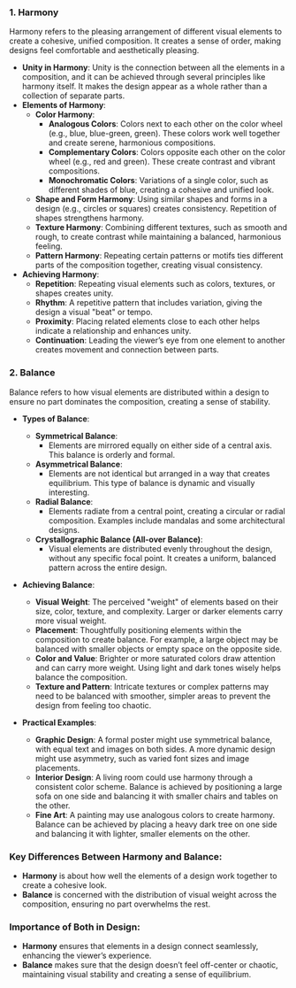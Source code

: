 ### 1. **Harmony**
   Harmony refers to the pleasing arrangement of different visual elements to create a cohesive, unified composition. It creates a sense of order, making designs feel comfortable and aesthetically pleasing.

   - **Unity in Harmony**: Unity is the connection between all the elements in a composition, and it can be achieved through several principles like harmony itself. It makes the design appear as a whole rather than a collection of separate parts.
   - **Elements of Harmony**:
     - **Color Harmony**: 
       - **Analogous Colors**: Colors next to each other on the color wheel (e.g., blue, blue-green, green). These colors work well together and create serene, harmonious compositions.
       - **Complementary Colors**: Colors opposite each other on the color wheel (e.g., red and green). These create contrast and vibrant compositions.
       - **Monochromatic Colors**: Variations of a single color, such as different shades of blue, creating a cohesive and unified look.
     - **Shape and Form Harmony**: Using similar shapes and forms in a design (e.g., circles or squares) creates consistency. Repetition of shapes strengthens harmony.
     - **Texture Harmony**: Combining different textures, such as smooth and rough, to create contrast while maintaining a balanced, harmonious feeling.
     - **Pattern Harmony**: Repeating certain patterns or motifs ties different parts of the composition together, creating visual consistency.
   - **Achieving Harmony**:
     - **Repetition**: Repeating visual elements such as colors, textures, or shapes creates unity.
     - **Rhythm**: A repetitive pattern that includes variation, giving the design a visual "beat" or tempo.
     - **Proximity**: Placing related elements close to each other helps indicate a relationship and enhances unity.
     - **Continuation**: Leading the viewer’s eye from one element to another creates movement and connection between parts.

### 2. **Balance**
   Balance refers to how visual elements are distributed within a design to ensure no part dominates the composition, creating a sense of stability.

   - **Types of Balance**:
     - **Symmetrical Balance**: 
       - Elements are mirrored equally on either side of a central axis. This balance is orderly and formal.
     - **Asymmetrical Balance**: 
       - Elements are not identical but arranged in a way that creates equilibrium. This type of balance is dynamic and visually interesting.
     - **Radial Balance**: 
       - Elements radiate from a central point, creating a circular or radial composition. Examples include mandalas and some architectural designs.
     - **Crystallographic Balance (All-over Balance)**: 
       - Visual elements are distributed evenly throughout the design, without any specific focal point. It creates a uniform, balanced pattern across the entire design.
   
   - **Achieving Balance**:
     - **Visual Weight**: The perceived "weight" of elements based on their size, color, texture, and complexity. Larger or darker elements carry more visual weight.
     - **Placement**: Thoughtfully positioning elements within the composition to create balance. For example, a large object may be balanced with smaller objects or empty space on the opposite side.
     - **Color and Value**: Brighter or more saturated colors draw attention and can carry more weight. Using light and dark tones wisely helps balance the composition.
     - **Texture and Pattern**: Intricate textures or complex patterns may need to be balanced with smoother, simpler areas to prevent the design from feeling too chaotic.

   - **Practical Examples**:
     - **Graphic Design**: A formal poster might use symmetrical balance, with equal text and images on both sides. A more dynamic design might use asymmetry, such as varied font sizes and image placements.
     - **Interior Design**: A living room could use harmony through a consistent color scheme. Balance is achieved by positioning a large sofa on one side and balancing it with smaller chairs and tables on the other.
     - **Fine Art**: A painting may use analogous colors to create harmony. Balance can be achieved by placing a heavy dark tree on one side and balancing it with lighter, smaller elements on the other.

### Key Differences Between Harmony and Balance:
   - **Harmony** is about how well the elements of a design work together to create a cohesive look.
   - **Balance** is concerned with the distribution of visual weight across the composition, ensuring no part overwhelms the rest.

### Importance of Both in Design:
   - **Harmony** ensures that elements in a design connect seamlessly, enhancing the viewer’s experience.
   - **Balance** makes sure that the design doesn’t feel off-center or chaotic, maintaining visual stability and creating a sense of equilibrium. 

